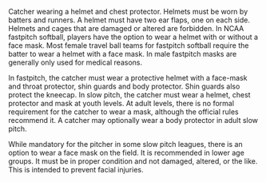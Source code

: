 Catcher wearing a helmet and chest protector.
Helmets must be worn by batters and runners. A helmet must have two ear
flaps, one on each side. Helmets and cages that are damaged or altered
are forbidden. In NCAA fastpitch softball, players have the option to
wear a helmet with or without a face mask. Most female travel ball teams
for fastpitch softball require the batter to wear a helmet with a face
mask. In male fastpitch masks are generally only used for medical
reasons.

In fastpitch, the catcher must wear a protective helmet with a face-mask
and throat protector, shin guards and body protector. Shin guards also
protect the kneecap. In slow pitch, the catcher must wear a helmet,
chest protector and mask at youth levels. At adult levels, there is no
formal requirement for the catcher to wear a mask, although the official
rules recommend it. A catcher may optionally wear a body protector in
adult slow pitch.

While mandatory for the pitcher in some slow pitch leagues, there is an
option to wear a face mask on the field. It is recommended in lower age
groups. It must be in proper condition and not damaged, altered, or the
like. This is intended to prevent facial injuries.